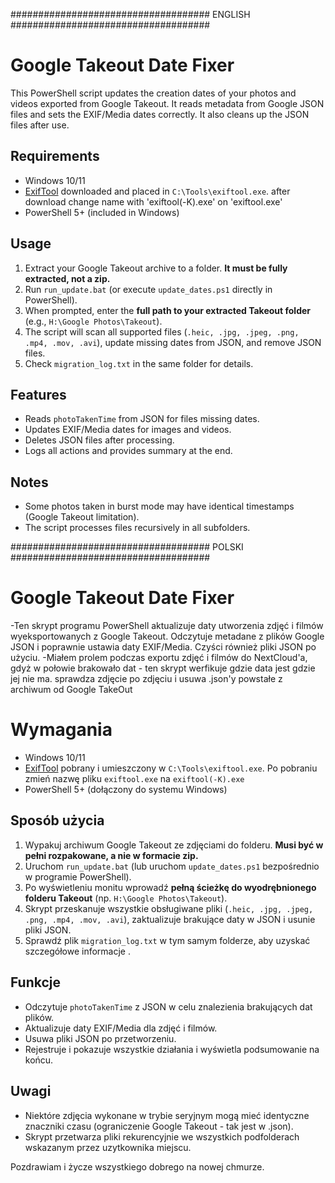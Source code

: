 
#################################### ENGLISH ####################################

# Google Takeout Date Fixer

This PowerShell script updates the creation dates of your photos and videos exported from Google Takeout. 
It reads metadata from Google JSON files and sets the EXIF/Media dates correctly. It also cleans up the JSON files after use.

## Requirements
- Windows 10/11
- [ExifTool](https://exiftool.org/) downloaded and placed in  `C:\Tools\exiftool.exe`.
 after download change name with 'exiftool(-K).exe' on 'exiftool.exe'
- PowerShell 5+ (included in Windows)

## Usage
1. Extract your Google Takeout archive to a folder. **It must be fully extracted, not a zip.**
2. Run `run_update.bat` (or execute `update_dates.ps1` directly in PowerShell).
3. When prompted, enter the **full path to your extracted Takeout folder** (e.g., `H:\Google Photos\Takeout`).
4. The script will scan all supported files (`.heic, .jpg, .jpeg, .png, .mp4, .mov, .avi`), update missing dates from JSON, and remove JSON files.
5. Check `migration_log.txt` in the same folder for details.

## Features
- Reads `photoTakenTime` from JSON for files missing dates. 
- Updates EXIF/Media dates for images and videos.
- Deletes JSON files after processing.
- Logs all actions and provides summary at the end.

## Notes
- Some photos taken in burst mode may have identical timestamps (Google Takeout limitation).
- The script processes files recursively in all subfolders.




#################################### POLSKI ####################################
# Google Takeout Date Fixer

-Ten skrypt programu PowerShell aktualizuje daty utworzenia zdjęć i filmów wyeksportowanych z Google Takeout.
Odczytuje metadane z plików Google JSON i poprawnie ustawia daty EXIF/Media. Czyści również pliki JSON po użyciu.
-Miałem prolem podczas exportu zdjęć i filmów do NextCloud'a, gdyż w połowie brakowało dat - ten skrypt werfikuje gdzie data jest gdzie jej nie ma. sprawdza zdjęcie po zdjęciu i usuwa .json'y powstałe z archiwum od Google TakeOut

# Wymagania
- Windows 10/11
- [ExifTool](https://exiftool.org/) pobrany i umieszczony w `C:\Tools\exiftool.exe`.
Po pobraniu zmień nazwę pliku `exiftool.exe` na `exiftool(-K).exe`
- PowerShell 5+ (dołączony do systemu Windows)

## Sposób użycia
1. Wypakuj archiwum Google Takeout  ze zdjęciami do folderu. **Musi być w pełni rozpakowane, a nie w formacie zip.**
2. Uruchom `run_update.bat` (lub uruchom `update_dates.ps1` bezpośrednio w programie PowerShell).
3. Po wyświetleniu monitu wprowadź **pełną ścieżkę do wyodrębnionego folderu Takeout** (np. `H:\Google Photos\Takeout`).
4. Skrypt przeskanuje wszystkie obsługiwane pliki (`.heic, .jpg, .jpeg, .png, .mp4, .mov, .avi`), zaktualizuje brakujące daty w JSON i usunie pliki JSON.
5. Sprawdź plik `migration_log.txt` w tym samym folderze, aby uzyskać szczegółowe informacje .

## Funkcje
- Odczytuje `photoTakenTime` z JSON w celu znalezienia brakujących dat plików.
- Aktualizuje daty EXIF/Media dla zdjęć i filmów.
- Usuwa pliki JSON po przetworzeniu.
- Rejestruje i pokazuje wszystkie działania i wyświetla podsumowanie na końcu.

## Uwagi
- Niektóre zdjęcia wykonane w trybie seryjnym mogą mieć identyczne znaczniki czasu (ograniczenie Google Takeout - tak jest w .json).
- Skrypt przetwarza pliki rekurencyjnie we wszystkich podfolderach wskazanym przez uzytkownika miejscu.








Pozdrawiam i życze wszystkiego dobrego na nowej chmurze.
